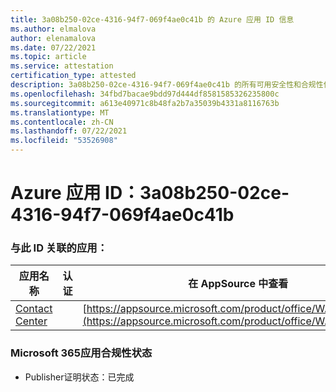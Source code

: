 ```yaml
---
title: 3a08b250-02ce-4316-94f7-069f4ae0c41b 的 Azure 应用 ID 信息
ms.author: elmalova
author: elenamalova
ms.date: 07/22/2021
ms.topic: article
ms.service: attestation
certification_type: attested
description: 3a08b250-02ce-4316-94f7-069f4ae0c41b 的所有可用安全性和合规性信息。
ms.openlocfilehash: 34fbd7bacae9bdd97d444df8581585326235800c
ms.sourcegitcommit: a613e40971c8b48fa2b7a35039b4331a8116763b
ms.translationtype: MT
ms.contentlocale: zh-CN
ms.lasthandoff: 07/22/2021
ms.locfileid: "53526908"
---
```

# <a name="azure-app-id-3a08b250-02ce-4316-94f7-069f4ae0c41b"></a>Azure 应用 ID：3a08b250-02ce-4316-94f7-069f4ae0c41b


### <a name="apps-associated-with-this-id"></a>与此 ID 关联的应用：
| **应用名称** | **认证** | **在 AppSource 中查看** |
|--------------|---------------|-----------------------|
| [Contact Center](https://docs.microsoft.com/microsoft-365-app-certification/forward/WA200001428) |  | [https://appsource.microsoft.com/product/office/WA200001428](https://appsource.microsoft.com/product/office/WA200001428) |

### <a name="microsoft-365-app-compliance-status"></a>Microsoft 365应用合规性状态
- Publisher证明状态：已完成
